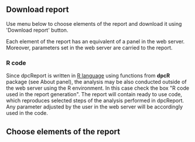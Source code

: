## Download report

Use menu below to choose elements of the report and download it using 'Download report' button.  

Each element of the report has an equivalent of a panel in the web server. Moreover, parameters set in the web server are carried to the report.   

### R code

Since dpcReport is written in [R language](https://cran.r-project.org/) using functions from **dpcR** package (see About panel), the analysis may be also conducted outside of the web server using the R environment. In this case check the box "R code used in the report generation". The report will contain ready to use code, which reproduces selected steps of the analysis performed in dpcReport. Any parameter adjusted by the user in the web server will be accordingly used in the code.

## Choose elements of the report  
